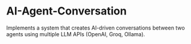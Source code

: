 # AI-Agent-Conversation
Implements a system that creates AI-driven conversations between two agents using multiple LLM APIs (OpenAI, Groq, Ollama).
